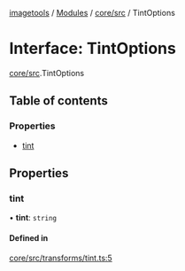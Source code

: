 [imagetools](../README.md) / [Modules](../modules.md) / [core/src](../modules/core_src.md) / TintOptions

# Interface: TintOptions

[core/src](../modules/core_src.md).TintOptions

## Table of contents

### Properties

- [tint](core_src.TintOptions.md#tint)

## Properties

### tint

• **tint**: `string`

#### Defined in

[core/src/transforms/tint.ts:5](https://github.com/JonasKruckenberg/imagetools/blob/2fb948c/packages/core/src/transforms/tint.ts#L5)
